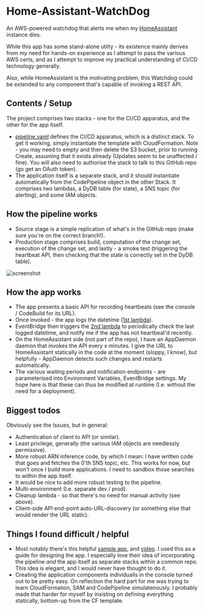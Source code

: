 # Home-Assistant-WatchDog
An AWS-powered watchdog that alerts me when my [HomeAssistant](https://www.home-assistant.io/) instance dies.

While this app has some stand-alone utilty - its existence mainly derives from my need for hands-on experience as I attempt to pass the various AWS certs, and as I attempt to improve my practical understanding of CI/CD technology generally. 

Also, while HomeAssistant is the motivating problem, this Watchdog could be extended to any component that's capable of invoking a REST API.

## Contents / Setup
The project comprises two stacks - one for the CI/CD apparatus, and the other for the app itself.
* [pipeline.yaml](pipeline/pipeline.yaml) defines the CI/CD apparatus, which is a distinct stack. To get it working, simply instantiate the template with CloudFormation. Note - you may need to empty and then delete the S3 bucket, prior to running Create, assuming that it exists already (Updates seem to be unaffected / fine). You will also need to authorise the stack to talk to this GitHub repo (go get an OAuth token).
* The application itself is a separate stack, and it should instantiate automatically from the CodePipeline object in the other Stack. It comprises two lambdas, a DyDB table (for state), a SNS topic (for alerting), and some IAM objects.

## How the pipeline works
* Source stage is a simple replication of what's in the GitHub repo (make sure you're on the correct branch!).
* Production stage comprises build, computation of the change set, execution of the change set, and lastly - a smoke test (triggering the heartbeat API, then checking that the state is correctly set in the DyDB table).

![screenshot](https://user-images.githubusercontent.com/34256848/146853028-367306b9-0417-48ea-b9ec-97b22a061f38.png)

## How the app works
* The app presents a basic API for recording heartbeats (see the console / CodeBuild for its URL). 
* Once invoked - the app logs the datetime ([1st lambda](api/onHeartbeatFromHomeAssistant.py)).
* EventBridge then triggers the [2nd lambda](api/onCheckHeartbeatRecency.py) to periodically check the last logged datetime, and notify me if the app has not heartbeat'd recently.
* On the HomeAssistant side (not part of the repo), I have an AppDaemon daemon that invokes the API every _x_ minutes. I give the URL to HomeAssistant statically in the code at the moment (sloppy, I know), but helpfully - AppDaemon detects such changes and restarts automatically. 
* The various waiting periods and notification endpoints - are parameterised into Environment Variables, EventBridge settings. My hope here is that these can thus be modified at runtime (I.e. without the need for a deployment).

## Biggest todos
Obviously see the Issues, but in general:
* Authentication of client to API (or similar).
* Least privilege, generally (the various IAM objects are needlessly permissive).
* More robust ARN inference code, by which I mean: I have written code that goes and fetches the 0'th SNS topic, etc. This works for now, but won't once I build more applications. I need to sandbox those searches to within the app itself.
* It would be nice to add more robust testing to the pipeline.
* Multi-environment (I.e. separate dev / prod).
* Cleanup lambda - so that there's no need for manual activity (see above).
* Client-side API end-point auto-URL-discovery (or something else that would render the URL static).

## Things I found difficult / helpful
* Most notably there's this helpful [sample app](https://github.com/aws-samples/aws-serverless-samfarm), and [video](https://www.youtube.com/watch?v=P7i01eqmzrs&t=1508s). I used this as a guide for designing the app. I especially love their idea of incorporating the pipeline _and_ the app itself as separate stacks within a common repo. This idea is elegant, and I would never have thought to do it.
* Creating the application components individualls in the console turned out to be pretty easy. On reflection the hard part for me was trying to learn CloudFormation, SAM and CodePipeline simulatenously. I probably made that harder for myself by insisting on defining everything statically, bottom-up from the CF template. 

